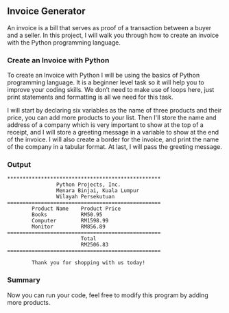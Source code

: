 ## Invoice Generator

An invoice is a bill that serves as proof of a transaction between a buyer and a seller. In this project, I will walk you through how to create an invoice with the Python programming language.

### Create an Invoice with Python

To create an Invoice with Python I will be using the basics of Python programming language. It is a beginner level task so it will help you to improve your coding skills. We don’t need to make use of loops here, just print statements and formatting is all we need for this task.

I will start by declaring six variables as the name of three products and their price, you can add more products to your list. Then I'll store the name and address of a company which is very important to show at the top of a receipt, and I will store a greeting message in a variable to show at the end of the invoice. I will also create a border for the invoice, and print the name of the company in a tabular format. At last, I will pass the greeting message.

### Output

```
**************************************************
                Python Projects, Inc.
                Menara Binjai, Kuala Lumpur       
                Wilayah Persekutuan
==================================================
        Product Name    Product Price
        Books           RM50.95
        Computer        RM1598.99
        Monitor         RM856.89
==================================================
                        Total
                        RM2506.83
==================================================

        Thank you for shopping with us today!

```

### Summary

Now you can run your code, feel free to modify this program by adding more products.